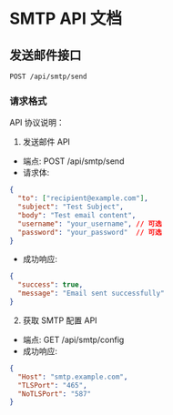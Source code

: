 # SMTP API 文档

## 发送邮件接口

`POST /api/smtp/send`

### 请求格式

API 协议说明：

1. 发送邮件 API

- 端点: POST /api/smtp/send
- 请求体:
```json
{
  "to": ["recipient@example.com"],
  "subject": "Test Subject",
  "body": "Test email content",
  "username": "your_username", // 可选 
  "password": "your_password"  // 可选
}
```

- 成功响应:
```json
{
  "success": true,
  "message": "Email sent successfully"
}
```

2. 获取 SMTP 配置 API

- 端点: GET /api/smtp/config
- 成功响应:
```json
{
  "Host": "smtp.example.com",
  "TLSPort": "465",
  "NoTLSPort": "587"
}
```